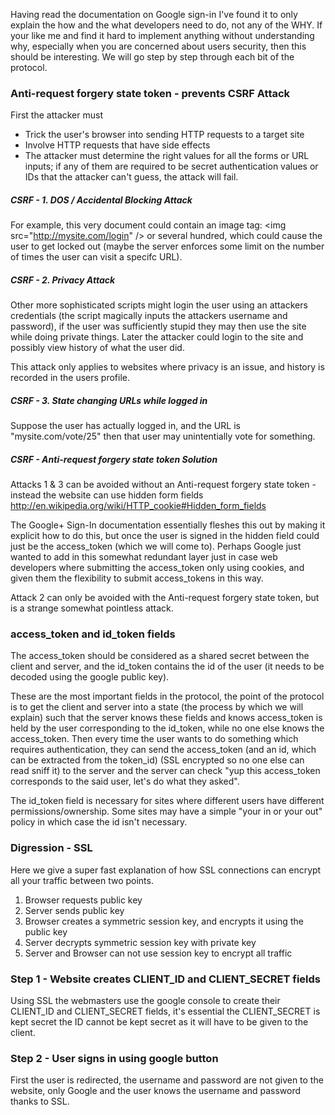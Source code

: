 Having read the documentation on Google sign-in I've found it to only explain the how and the what developers need to do, not any of the WHY.  If your like me and find it hard to implement anything without understanding why, especially when you are concerned about users security, then this should be interesting.  We will go step by step through each bit of the protocol.

### Anti-request forgery state token - prevents CSRF Attack

First the attacker must

 - Trick the user's browser into sending HTTP requests to a target site
 - Involve HTTP requests that have side effects
 - The attacker must determine the right values for all the forms or URL inputs; if any of them are required to be secret authentication values or IDs that the attacker can't guess, the attack will fail.

##### CSRF - 1. DOS / Accidental Blocking Attack

For example, this very document could contain an image tag: \<img src="http://mysite.com/login" /\> or several hundred, which could cause the user to get locked out (maybe the server enforces some limit on the number of times the user can visit a specifc URL).  

##### CSRF - 2. Privacy Attack

Other more sophisticated scripts might login the user using an attackers credentials (the script magically inputs the attackers username and password), if the user was sufficiently stupid they may then use the site while doing private things.  Later the attacker could login to the site and possibly view history of what the user did.

This attack only applies to websites where privacy is an issue, and history is recorded in the users profile.

##### CSRF - 3. State changing URLs while logged in

Suppose the user has actually logged in, and the URL is "mysite.com/vote/25" then that user may unintentially vote for something. 

##### CSRF - Anti-request forgery state token Solution

Attacks 1 & 3 can be avoided without an Anti-request forgery state token - instead the website can use hidden form fields http://en.wikipedia.org/wiki/HTTP_cookie#Hidden_form_fields

The Google+ Sign-In documentation essentially fleshes this out by making it explicit how to do this, but once the user is signed in the hidden field could just be the access_token (which we will come to). Perhaps Google just wanted to add in this somewhat redundant layer just in case web developers where submitting the access_token only using cookies, and given them the flexibility to submit access_tokens in this way.  

Attack 2 can only be avoided with the Anti-request forgery state token, but is a strange somewhat pointless attack.

### access_token and id_token fields

The access_token should be considered as a shared secret between the client and server, and the id_token contains the id of the user (it needs to be decoded using the google public key).

These are the most important fields in the protocol, the point of the protocol is to get the client and server into a state (the process by which we will explain) such that the server knows these fields and knows access_token is held by the user corresponding to the id_token, while no one else knows the access_token.  Then every time the user wants to do something which requires authentication, they can send the access_token (and an id, which can be extracted from the token_id) (SSL encrypted so no one else can read sniff it) to the server and the server can check "yup this access_token corresponds to the said user, let's do what they asked".

The id_token field is necessary for sites where different users have different permissions/ownership.  Some sites may have a simple "your in or your out" policy in which case the id isn't necessary.

### Digression - SSL

Here we give a super fast explanation of how SSL connections can encrypt all your traffic between two points.

1. Browser requests public key
2. Server sends public key
3. Browser creates a symmetric session key, and encrypts it using the public key
4. Server decrypts symmetric session key with private key
5. Server and Browser can not use session key to encrypt all traffic

### Step 1 - Website creates CLIENT_ID and CLIENT_SECRET fields

Using SSL the webmasters use the google console to create their CLIENT_ID and CLIENT_SECRET fields, it's essential the CLIENT_SECRET is kept secret the ID cannot be kept secret as it will have to be given to the client.

### Step 2 - User signs in using google button

First the user is redirected, the username and password are not given to the website, only Google and the user knows the username and password thanks to SSL.

